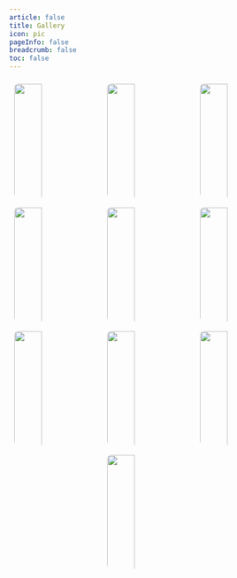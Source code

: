 ```yaml
---
article: false
title: Gallery
icon: pic
pageInfo: false
breadcrumb: false
toc: false
---
```



<div class="image-preview">

  <img src="/photos/003.png" />
  <img src="/photos/004.png" />
  <img src="/photos/005.png" />
  <img src="/photos/006.png" />
  <img src="/photos/007.png" />
  <img src="/photos/008.png" />
  <img src="/photos/009.png" />
  <img src="/photos/010.png" />
  <img src="/photos/011.png" />
  <img src="/photos/012.png" />


</div>
                                                                                            


<!-- markdownlint-disable -->



<style>

.page-title{
            max-width: 1024px !important;
}

    .theme-hope-content {
        max-width: 1024px !important;
    }

  .image-preview , .image-preview > figure {
    display: flex;
    justify-content: space-evenly;
    align-items: center;
    flex-wrap: wrap;
    
  }

  .image-preview > img, .image-preview > figure > img {
     box-sizing: border-box;
     width: 33.3% !important;
     padding: 9px;
     border-radius: 16px;
    height: 14rem;
    object-fit: cover;
  }

  @media (max-width: 719px){
    .image-preview > img {
      width: 50% !important;
    }
  }

  @media (max-width: 419px){
    .image-preview > img {
      width: 100% !important;
          height: 13rem;

    }
  }
</style>

<!-- markdownlint-restore -->